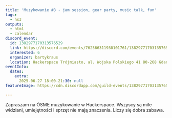 ```yaml
---
title: 'Muzykowanie #8 - jam session, gear party, music talk, fun'
tags:
  - hs3
outputs:
  - html
  - calendar
discord_event:
  id: 1382977170313576529
  link: https://discord.com/events/762566311930101761/1382977170313576529
  interested: 6
  organizer: bartykraus
  location: Hackerspace Trójmiasto, al. Wojska Polskiego 41 80-268 Gdańsk
eventInfo:
  dates:
    extra:
      2025-06-27 18:00-21:30: null
featureImage: https://cdn.discordapp.com/guild-events/1382977170313576529/b30fbcc9b0c11a68eef3a0c85481dcbb.png?size=1024

---
```


Zapraszam na ÓSME muzykowanie w Hackerspace. Wszyscy są mile widziani, umiejętności i sprzęt nie mają znaczenia. Liczy się dobra zabawa.
